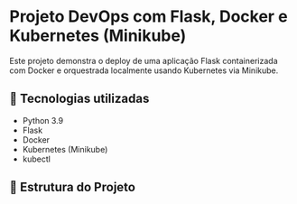 # Projeto DevOps com Flask, Docker e Kubernetes (Minikube)

Este projeto demonstra o deploy de uma aplicação Flask containerizada com Docker e orquestrada localmente usando Kubernetes via Minikube.

## 🔧 Tecnologias utilizadas

- Python 3.9
- Flask
- Docker
- Kubernetes (Minikube)
- kubectl

## 📁 Estrutura do Projeto

